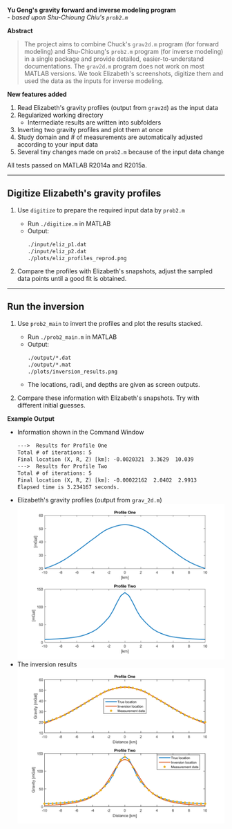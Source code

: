 **Yu Geng's gravity forward and inverse modeling program** <br>
    - *based upon Shu-Chioung Chiu's `prob2.m`* <br>

**Abstract**
> The project aims to combine Chuck's `grav2d.m` program (for forward modeling)
> and Shu-Chioung's `prob2.m` program (for inverse modeling) in a single
> package and provide detailed, easier-to-understand documentations.
> The `grav2d.m` program does not work on most MATLAB versions. We took
> Elizabeth's screenshots, digitize them and used the data as the inputs for
> inverse modeling.

**New features added**
1) Read Elizabeth's gravity profiles (output from `grav2d`) as the input data
2) Regularized working directory
   - Intermediate results are written into subfolders
3) Inverting two gravity profiles and plot them at once
4) Study domain and # of measurements are automatically adjusted according to
   your input data
5) Several tiny changes made on `prob2.m` because of the input data change

All tests passed on MATLAB R2014a and R2015a.


-------------------------------------------------------------
 Digitize Elizabeth's gravity profiles
-------------------------------------------------------------

1. Use `digitize` to prepare the required input data by `prob2.m`
   - Run `./digitize.m` in MATLAB
   - Output:
     ```
     ./input/eliz_p1.dat
     ./input/eliz_p2.dat
     ./plots/eliz_profiles_reprod.png
     ```

2. Compare the profiles with Elizabeth's snapshots, adjust the sampled data
    points until a good fit is obtained.


-------------------------------------------------------------
 Run the inversion
-------------------------------------------------------------

1. Use `prob2_main` to invert the profiles and plot the results stacked.
   - Run `./prob2_main.m` in MATLAB
   - Output:
     ```
     ./output/*.dat
     ./output/*.mat
     ./plots/inversion_results.png
     ```
   - The locations, radii, and depths are given as screen outputs.

2. Compare these information with Elizabeth's snapshots. Try with different
    initial guesses.


**Example Output**
  * Information shown in the Command Window
    ```
    --->  Results for Profile One
    Total # of iterations: 5
    Final location (X, R, Z) [km]: -0.0020321  3.3629  10.039
    --->  Results for Profile Two
    Total # of iterations: 5
    Final location (X, R, Z) [km]: -0.00022162  2.0402  2.9913
    Elapsed time is 3.234167 seconds.
    ```
  * Elizabeth's gravity profiles (output from `grav_2d.m`)
    ![eliz_profiles_reprod](./plots/eliz_profiles_reprod.png)
  * The inversion results
    ![inversion_results](./plots/inversion_results.png)
